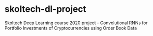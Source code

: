 # skoltech-dl-project
Skoltech Deep Learning course 2020 project - Convolutional RNNs for Portfolio Investments of Cryptocurrencies using Order Book Data
